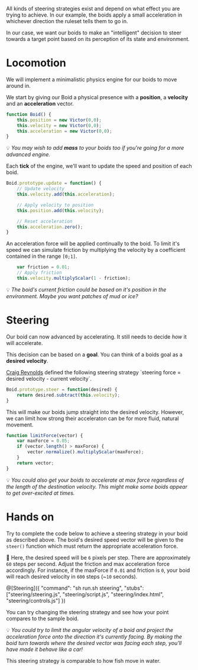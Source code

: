 All kinds of steering strategies exist and depend on what effect you are trying to achieve. In our example, the boids apply a small acceleration in whichever direction the ruleset tells them to go in.

In our case, we want our boids to make an "intelligent" decision to steer towards a target point based on its perception of its state and environment.

# Locomotion

We will implement a minimalistic physics engine for our boids to move around in.

We start by giving our Boid a physical presence with a **position**, a **velocity** and an **acceleration** vector.

```javascript
function Boid() {
	this.position = new Victor(0,0);
	this.velocity = new Victor(0,0);
	this.acceleration = new Victor(0,0);
}
```
💡 _You may wish to add **mass** to your boids too if you're going for a more advanced engine._

Each **tick** of the engine, we'll want to update the speed and position of each boid.


```javascript
Boid.prototype.update = function() {
	// Update velocity
	this.velocity.add(this.acceleration);	

	// Apply velocity to position
	this.position.add(this.velocity);

	// Reset acceleration
	this.acceleration.zero();
}
```

An acceleration force will be applied continually to the boid. To limit it's speed we can simulate friction by multiplying the velocity by a coefficient contained in the range `[0;1]`.

```javascript
	var friction = 0.01;
	// Apply friction
	this.velocity.multiplyScalar(1 - friction);
```
💡 _The boid's current friction could be based on it's position in the environment. Maybe you want patches of mud or ice?_

# Steering

Our boid can now advanced by accelerating. It still needs to decide _how_ it will accelerate.

This decision can be based on a **goal**. You can think of a boids goal as a **desired velocity**.

[Craig Reynolds](https://en.wikipedia.org/wiki/Craig_Reynolds_(computer_graphics)) defined the following steering strategy `steering force = desired velocity - current velocity`.

```javascript
Boid.prototype.steer = function(desired) {
	return desired.subtract(this.velocity);
}
```

This will make our boids jump straight into the desired velocity. However, we can limit how strong their acceleraton can be for more fluid, natural movement.

```javascript
function limitForce(vector) {
	var maxForce = 0.05;
	if (vector.length() > maxForce) {
		vector.normalize().multiplyScalar(maxForce);
	}
	return vector;
}
```

💡 _You could also get your boids to accelerate at max force regardless of the length of the destination velocity. This might make some boids appear to get over-excited at times._

# Hands on

Try to complete the code below to achieve a steering strategy in your boid as described above. The boid's desired speed vector will be given to the `steer()` function which must return the appropriate acceleration force.

📐 Here, the desired speed will be `6` pixels per step. There are approximately `60` steps per second.
Adjust the friction and max acceleration force accordingly. For instance, if the maxForce if `0.01` and friction is `0`, your boid will reach desired velocity in `600` steps (~`10` seconds).

```math

```

@[Steering]({
	"command": "sh run.sh steering",
	"stubs": ["steering/steering.js", "steering/script.js", "steering/index.html", "steering/controls.js"]
})

You can try changing the steering strategy and see how your point compares to the sample boid.

💡 _You could try to limit the angular velocity of a boid and project the acceleration force onto  the direction it's currently facing. By making the boid turn towards where the desired vector was facing each step, you'll have made it behave like a car!_

This steering strategy is comparable to how fish move in water.
